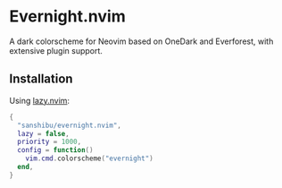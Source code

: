 # Evernight.nvim

A dark colorscheme for Neovim based on OneDark and Everforest, with extensive plugin support.

## Installation

Using [lazy.nvim](https://github.com/folke/lazy.nvim):

```lua
{
  "sanshibu/evernight.nvim",
  lazy = false,
  priority = 1000,
  config = function()
    vim.cmd.colorscheme("evernight")
  end,
}
